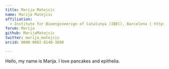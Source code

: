```yaml
---
title: Marija Matejcic
name: Marija Matejcic
affiliation:
  - Institute for Bioengineerign of Catalunya (IBEC), Barcelona | https://ibecbarcelona.eu/integrative
forum: Marija
github: MarijaMatejcic
twitter: marija_matejcic
orcid: 0000-0002-8140-3690

---
```

Hello, my name is Marija. I love pancakes and epithelia. 
